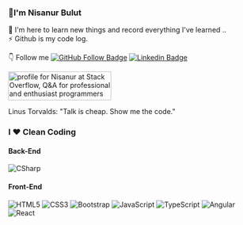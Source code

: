 ### 👋I'm Nisanur Bulut      <br>
🌱 I'm here to learn new things and record everything I've learned .. <br>
⚡  Github is my code log. 

👇 Follow me [![GitHub Follow Badge](https://img.shields.io/github/followers/NisanurBulut?label=follow&style=social)](https://github.com/NisanurBulut) [![Linkedin Badge](https://img.shields.io/badge/-Linkedin-blue?style=flat&logo=Linkedin&logoColor=white&link=https://www.linkedin.com/in/nisanur-bulut/)](https://www.linkedin.com/in/nisanur-bulut/) 

<a href="https://stackoverflow.com/users/6830001/nisanur"><img src="https://stackoverflow.com/users/flair/6830001.png" width="208" height="58" alt="profile for Nisanur at Stack Overflow, Q&amp;A for professional and enthusiast programmers" title="profile for Nisanur at Stack Overflow, Q&amp;A for professional and enthusiast programmers"></a> <br>



Linus Torvalds: "Talk is cheap. Show me the code."

### I ❤️ Clean Coding

#### Back-End

![CSharp](https://img.shields.io/badge/-C%23-239120?style=flat&logo=c%20sharp&logoColor=fff)

#### Front-End

![HTML5](https://img.shields.io/badge/-HTML5-E34F26?style=flat&logo=HTML5&logoColor=fff)
![CSS3](https://img.shields.io/badge/-CSS3-1572B6?style=flat&logo=CSS3&logoColor=fff)
![Bootstrap](https://img.shields.io/badge/-Bootstrap-563D7C?style=flat&logo=bootstrap&logoColor=fff)
![JavaScript](https://img.shields.io/badge/-JavaScript-F7DF1E?style=flat&logo=javascript&logoColor=000&labelColor=000)
![TypeScript](https://img.shields.io/badge/-TypeScript-007ACC?style=flat&logo=typescript&logoColor=fff)
![Angular](https://img.shields.io/badge/-Angular-DD0031?style=flat&logo=angular&logoColor=fff)
![React](https://img.shields.io/badge/React-056676?style=flat&logo=react&logoColor=fff)
